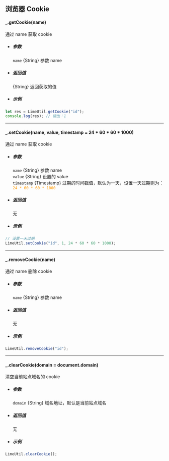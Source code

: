 ## 浏览器 Cookie

#### \_.getCookie(name)

通过 name 获取 cookie

- ##### 参数

  `name` {String} 参数 name

- ##### 返回值

  {String} 返回获取的值

- ##### 示例

```javascript
let res = LimeUtil.getCookie("id");
console.log(res); // 输出：1
```

---

#### \_.setCookie(name, value, timestamp = 24 \* 60 \* 60 \* 1000)

通过 name 获取 cookie

- ##### 参数

  `name` {String} 参数 name  
  `value` {String} 设置的 value  
  `timestamp` {Timestamp} 过期的时间戳值，默认为一天，设置一天过期则为：<span style="color:#ff9900">`24 * 60 * 60 * 1000`</span>

- ##### 返回值

  无

- ##### 示例

```javascript
// 设置一天过期
LimeUtil.setCookie("id", 1, 24 * 60 * 60 * 1000);
```

---

#### \_.removeCookie(name)

通过 name 删除 cookie

- ##### 参数

  `name` {String} 参数 name

- ##### 返回值

  无

- ##### 示例

```javascript
LimeUtil.removeCookie("id");
```

---

#### \_.clearCookie(domain = document.domain)

清空当前站点域名的 cookie

- ##### 参数

  `domain` {String} 域名地址，默认是当前站点域名

- ##### 返回值

  无

- ##### 示例

```javascript
LimeUtil.clearCookie();
```
